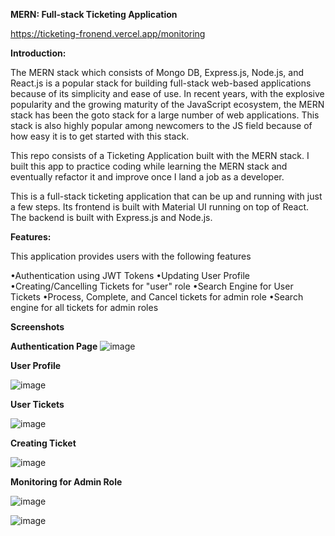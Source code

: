 **MERN: Full-stack Ticketing Application**

https://ticketing-fronend.vercel.app/monitoring

**Introduction:**

The MERN stack which consists of Mongo DB, Express.js, Node.js, and React.js is a popular stack for building full-stack web-based applications because of its simplicity and ease of use. In recent years, with the explosive popularity and the growing maturity of the JavaScript ecosystem, the MERN stack has been the goto stack for a large number of web applications. This stack is also highly popular among newcomers to the JS field because of how easy it is to get started with this stack.


This repo consists of a Ticketing Application built with the MERN stack. I built this app to practice coding while learning the MERN stack and eventually refactor it and improve once I land a job as a developer.

This is a full-stack ticketing application that can be up and running with just a few steps. Its frontend is built with Material UI running on top of React. The backend is built with Express.js and Node.js.


**Features:**

This application provides users with the following features

  •Authentication using JWT Tokens
  •Updating User Profile
  •Creating/Cancelling Tickets for "user" role
  •Search Engine for User Tickets
  •Process, Complete, and Cancel tickets for admin role
  •Search engine for all tickets for admin roles


**Screenshots**

**Authentication Page**
![image](https://github.com/johnildefonsogarciaiii/Ticketing/assets/116079600/58f9b710-c550-400d-bb5d-b03e2dc41f4b)


**User Profile**

![image](https://github.com/johnildefonsogarciaiii/Ticketing/assets/116079600/ca9d5c2b-1072-4840-b0c6-889d226ac431)



**User Tickets**

![image](https://github.com/johnildefonsogarciaiii/Ticketing/assets/116079600/899bfd36-034e-4ae6-9512-508329b8615a)


**Creating Ticket**

![image](https://github.com/johnildefonsogarciaiii/Ticketing/assets/116079600/b01c40cf-e68e-4de6-b684-66a1d9ae72a6)


**Monitoring for Admin Role**

![image](https://github.com/johnildefonsogarciaiii/Ticketing/assets/116079600/cb8bda74-fca3-4497-aead-c8bc109ea1c5)

![image](https://github.com/johnildefonsogarciaiii/Ticketing/assets/116079600/19ccc3a3-783a-497e-9d5b-2f07cb0dbdcc)










